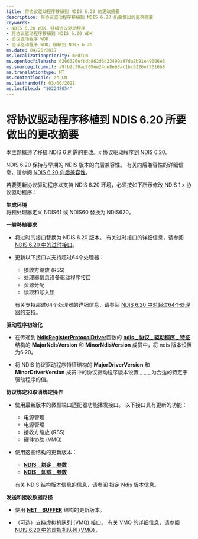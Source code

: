 ```yaml
---
title: 将协议驱动程序移植到 NDIS 6.20 的更改摘要
description: 将协议驱动程序移植到 NDIS 6.20 所要做出的更改摘要
keywords:
- NDIS 6.20 WDK，移植协议驱动程序
- 将协议驱动程序移植到 NDIS 6.20 WDK
- 协议驱动程序 WDK
- 协议驱动程序 WDK，移植到 NDIS 6.20
ms.date: 04/20/2017
ms.localizationpriority: medium
ms.openlocfilehash: 6266326efbdb862d6d23499a97da8b91e49006e6
ms.sourcegitcommit: a9fb2c30adf09ee24de8e68ac1bc6326ef3616b8
ms.translationtype: MT
ms.contentlocale: zh-CN
ms.lasthandoff: 03/06/2021
ms.locfileid: "102248054"
---
```

# <a name="summary-of-changes-required-to-port-a-protocol-driver-to-ndis-620"></a>将协议驱动程序移植到 NDIS 6.20 所要做出的更改摘要





本主题概述了移植 NDIS 6 所需的更改。*x* 协议驱动程序到 NDIS 6.20。

NDIS 6.20 保持与早期的 NDIS 版本的向后兼容性。 有关向后兼容性的详细信息，请参阅 [NDIS 6.20 向后兼容性](ndis-6-20-backward-compatibility.md)。

若要更新协议驱动程序以支持 NDIS 6.20 环境，必须按如下所示修改 NDIS 1.x 协议驱动程序：

<a href="" id="build-environment-------"></a>**生成环境**   
将预处理器定义 NDIS61 或 NDIS60 替换为 NDIS620。

<a href="" id="general-porting-requirements-------"></a>**一般移植要求**   
-   将过时的接口替换为 NDIS 6.20 版本。 有关过时接口的详细信息，请参阅 [NDIS 6.20 中的过时接口](obsolete-interfaces-in-ndis-6-20.md)。

-   更新以下接口以支持超过64个处理器：

    -   接收方缩放 (RSS) 
    -   处理器信息设备驱动程序接口
    -   资源分配
    -   读取和写入锁

    有关支持超过64个处理器的详细信息，请参阅 [NDIS 6.20 中对超过64个处理器的支持](support-for-more-than-64-processors-in-ndis-6-20.md)。

<a href="" id="driver-initialization-------"></a>**驱动程序初始化**   
-   在传递到 [**NdisRegisterProtocolDriver**](/windows-hardware/drivers/ddi/ndis/nf-ndis-ndisregisterprotocoldriver)函数的 [**ndis \_ 协议 \_ 驱动程序 \_ 特征**](/windows-hardware/drivers/ddi/ndis/ns-ndis-_ndis_protocol_driver_characteristics)结构的 **MajorNdisVersion** 和 **MinorNdisVersion** 成员中，将 ndis 版本设置为6.20。

-   将 NDIS 协议驱动程序特征结构的 **MajorDriverVersion** 和 **MinorDriverVersion** 成员中的协议驱动程序版本设置 \_ \_ \_ 为合适的特定于驱动程序的值。

<a href="" id="protocol-bind-and-unbind-operations-------"></a>**协议绑定和取消绑定操作**   
-   使用最新版本的微型端口适配器功能播发接口。 以下接口具有更新的功能：
    -   电源管理
    -   电源管理
    -   接收方缩放 (RSS) 
    -   硬件协助 (VMQ) 
-   使用这些结构的更新版本：

    -   [**NDIS \_ 绑定 \_ 参数**](/windows-hardware/drivers/ddi/ndis/ns-ndis-_ndis_bind_parameters)
    -   [**NDIS \_ 卸载 \_ 参数**](/windows-hardware/drivers/ddi/ntddndis/ns-ntddndis-_ndis_offload_parameters)

    有关 NDIS 结构版本信息的信息，请参阅 [指定 Ndis 版本信息](specifying-ndis-version-information.md)。

<a href="" id="send-and-receive-data-paths-------"></a>**发送和接收数据路径**   
-   使用 [**NET \_ BUFFER**](/windows-hardware/drivers/ddi/nbl/ns-nbl-net_buffer) 结构的更新版本。

-   （可选）支持虚拟机队列 (VMQ) 接口。 有关 VMQ 的详细信息，请参阅 [NDIS 6.20 中的虚拟机队列 (VMQ) ](virtual-machine-queue--vmq--in-ndis-6-20.md)。

 

